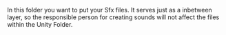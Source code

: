 In this folder you want to put your Sfx files. It serves just as a inbetween layer, so the responsible person for creating sounds will not affect the files within the Unity Folder.